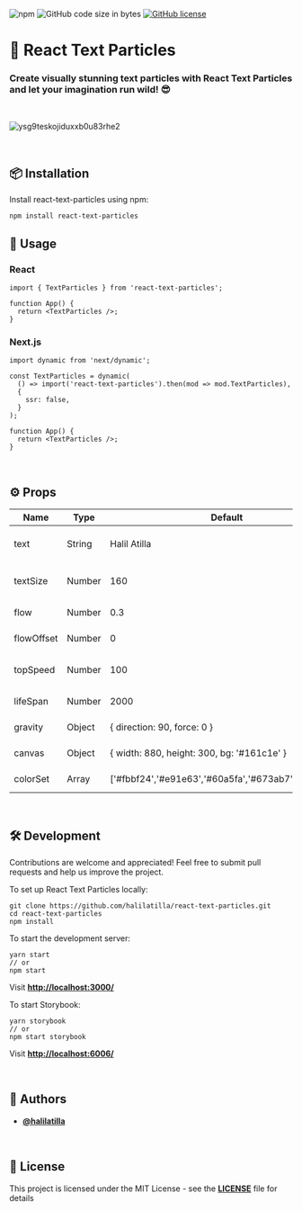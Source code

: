 ![npm](https://img.shields.io/npm/v/react-text-particles?label=npm) ![GitHub code size in bytes](https://img.shields.io/github/languages/code-size/halilatilla/react-text-particles?label=code%20size)
[![GitHub license](https://img.shields.io/github/license/halilatilla/react-text-particles?label=license)](https://github.com/halilatilla/react-text-particles/blob/main/LICENSE)

# 🎉 React Text Particles

### **Create visually stunning text particles with React Text Particles and let your imagination run wild! 😎**


<br>

![ysg9teskojiduxxb0u83rhe2](https://user-images.githubusercontent.com/27916419/147081699-e10f8eef-52a5-4ac3-a68f-23ec109ae38b.gif)

<br>

## **📦 Installation**

Install react-text-particles using npm:

```
npm install react-text-particles
```

## **🚀 Usage**

### **React**

```
import { TextParticles } from 'react-text-particles';

function App() {
  return <TextParticles />;
}
```

### **Next.js**

```
import dynamic from 'next/dynamic';

const TextParticles = dynamic(
  () => import('react-text-particles').then(mod => mod.TextParticles),
  {
    ssr: false,
  }
);

function App() {
  return <TextParticles />;
}
```

<br>

## **⚙️ Props**

| Name | Type | Default | Description |
| --- | --- | --- | --- |
| text | String | Halil Atilla | Text to display as particles |
| textSize | Number | 160 | Font size of text particles |
| flow | Number | 0.3 | Particle flow speed |
| flowOffset | Number | 0 | Particle flow offset |
| topSpeed | Number | 100 | Maximum particle speed |
| lifeSpan | Number | 2000 | Particle lifespan |
| gravity | Object | { direction: 90, force: 0 } | Gravity settings |
| canvas | Object | { width: 880, height: 300, bg: '#161c1e' } | Canvas settings |
| colorSet | Array | ['#fbbf24','#e91e63','#60a5fa','#673ab7','#65a30d'] | Particle colors |

<br>

## **🛠️ Development**

Contributions are welcome and appreciated! Feel free to submit pull requests and help us improve the project.

To set up React Text Particles locally:

```
git clone https://github.com/halilatilla/react-text-particles.git
cd react-text-particles
npm install
```

To start the development server:

```
yarn start
// or
npm start
```

Visit **[http://localhost:3000/](http://localhost:3000/)**

To start Storybook:

```
yarn storybook
// or
npm start storybook
```

Visit **[http://localhost:6006/](http://localhost:6006/)**

<br>

## **👤 Authors**

- **[@halilatilla](https://github.com/halilatilla)**

<br>

## **📄 License**

This project is licensed under the MIT License - see the **[LICENSE](https://github.com/halilatilla/react-text-particles/blob/main/LICENSE)** file for details
